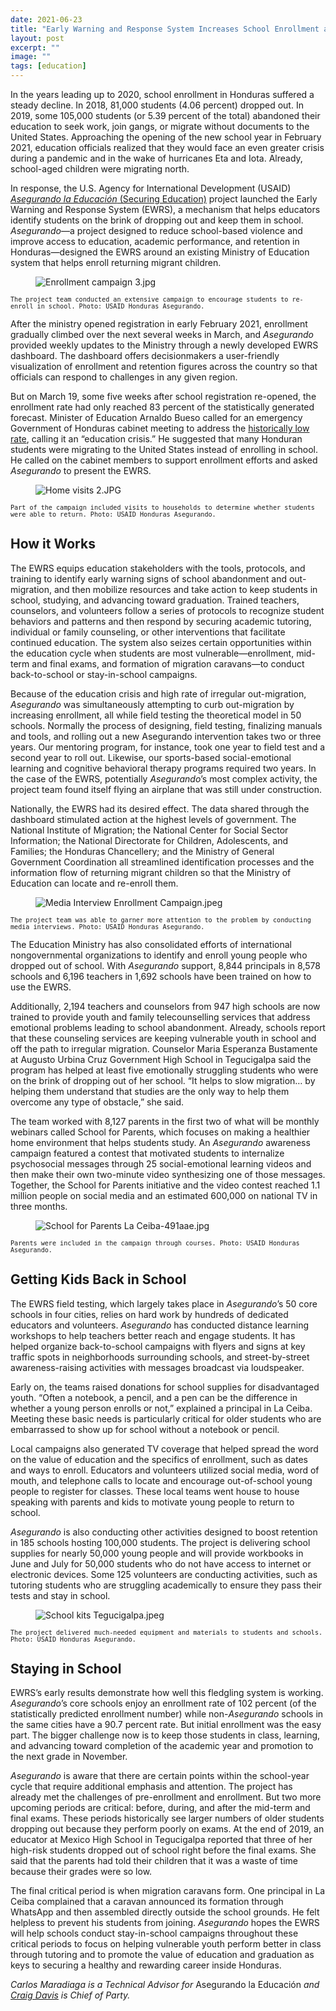 ```yaml
---
date: 2021-06-23
title: "Early Warning and Response System Increases School Enrollment and Retention"
layout: post
excerpt: ""
image: ""
tags: [education]
---
```

<p>In the years leading up to 2020, school enrollment in Honduras suffered a steady decline. In 2018, 81,000 students (4.06 percent) dropped out. In 2019, some 105,000 students (or 5.39 percent of the total) abandoned their education to seek work, join gangs, or migrate without documents to the United States. Approaching the opening of the new school year in February 2021, education officials realized that they would face an even greater crisis during a pandemic and in the wake of hurricanes Eta and Iota. Already, school-aged children were migrating north.</p><p>In response, the U.S. Agency for International Development (USAID) <a href="https://www.dai.com/our-work/projects/honduras-securing-education"><em>Asegurando la Educación</em> (Securing Education)</a> project launched the Early Warning and Response System (EWRS), a mechanism that helps educators identify students on the brink of dropping out and keep them in school. <em>Asegurando</em>—a project designed to reduce school-based violence and improve access to education, academic performance, and retention in Honduras—designed the EWRS around an existing Ministry of Education system that helps enroll returning migrant children.</p><figure class="kg-card kg-image-card"><img src="https://pubs.ghost.io/uploads/Enrollment%20campaign%203.jpg" class="kg-image" alt="Enrollment campaign 3.jpg" loading="lazy"></figure><p><code><code>The project team conducted an extensive campaign to encourage students to re-enroll in school. Photo: USAID Honduras Asegurando.</code></code></p><p>After the ministry opened registration in early February 2021, enrollment gradually climbed over the next several weeks in March, and <em>Asegurando</em> provided weekly updates to the Ministry through a newly developed EWRS dashboard. The dashboard offers decisionmakers a user-friendly visualization of enrollment and retention figures across the country so that officials can respond to challenges in any given region.</p><p>But on March 19, some five weeks after school registration re-opened, the enrollment rate had only reached 83 percent of the statistically generated forecast. Minister of Education Arnaldo Bueso called for an emergency Government of Honduras cabinet meeting to address the <a href="https://contracorriente.red/en/2021/02/12/pandemic-sees-thousands-of-honduran-children-missing-out-on-school/">historically low rate</a>, calling it an “education crisis.” He suggested that many Honduran students were migrating to the United States instead of enrolling in school. He called on the cabinet members to support enrollment efforts and asked <em>Asegurando</em> to present the EWRS.</p><figure class="kg-card kg-image-card"><img src="https://pubs.ghost.io/uploads/Home%20visits%202.JPG" class="kg-image" alt="Home visits 2.JPG" loading="lazy"></figure><p><code><code>Part of the campaign included visits to households to determine whether students were able to return. Photo: USAID Honduras Asegurando.</code></code></p><h2 id="how-it-works">How it Works</h2><p>The EWRS equips education stakeholders with the tools, protocols, and training to identify early warning signs of school abandonment and out-migration, and then mobilize resources and take action to keep students in school, studying, and advancing toward graduation. Trained teachers, counselors, and volunteers follow a series of protocols to recognize student behaviors and patterns and then respond by securing academic tutoring, individual or family counseling, or other interventions that facilitate continued education. The system also seizes certain opportunities within the education cycle when students are most vulnerable—enrollment, mid-term and final exams, and formation of migration caravans—to conduct back-to-school or stay-in-school campaigns.</p><p>Because of the education crisis and high rate of irregular out-migration, <em>Asegurando</em> was simultaneously attempting to curb out-migration by increasing enrollment, all while field testing the theoretical model in 50 schools. Normally the process of designing, field testing, finalizing manuals and tools, and rolling out a new Asegurando intervention takes two or three years. Our mentoring program, for instance, took one year to field test and a second year to roll out. Likewise, our sports-based social-emotional learning and cognitive behavioral therapy programs required two years. In the case of the EWRS, potentially <em>Asegurando</em>’s most complex activity, the project team found itself flying an airplane that was still under construction.</p><p>Nationally, the EWRS had its desired effect. The data shared through the dashboard stimulated action at the highest levels of government. The National Institute of Migration; the National Center for Social Sector Information; the National Directorate for Children, Adolescents, and Families; the Honduras Chancellery; and the Ministry of General Government Coordination all streamlined identification processes and the information flow of returning migrant children so that the Ministry of Education can locate and re-enroll them.</p><figure class="kg-card kg-image-card"><img src="https://pubs.ghost.io/uploads/Media%20Interview%20Enrollment%20Campaign.jpeg" class="kg-image" alt="Media Interview Enrollment Campaign.jpeg" loading="lazy"></figure><p><code><code>The project team was able to garner more attention to the problem by conducting media interviews. Photo: USAID Honduras Asegurando.</code></code></p><p>The Education Ministry has also consolidated efforts of international nongovernmental organizations to identify and enroll young people who dropped out of school. With <em>Asegurando</em> support, 8,844 principals in 8,578 schools and 6,196 teachers in 1,692 schools have been trained on how to use the EWRS.</p><p>Additionally, 2,194 teachers and counselors from 947 high schools are now trained to provide youth and family telecounselling services that address emotional problems leading to school abandonment. Already, schools report that these counseling services are keeping vulnerable youth in school and off the path to irregular migration. Counselor Maria Esperanza Bustamente at Augusto Urbina Cruz Government High School in Tegucigalpa said the program has helped at least five emotionally struggling students who were on the brink of dropping out of her school. “It helps to slow migration… by helping them understand that studies are the only way to help them overcome any type of obstacle,” she said.</p><p>The team worked with 8,127 parents in the first two of what will be monthly webinars called School for Parents, which focuses on making a healthier home environment that helps students study. An <em>Asegurando</em> awareness campaign featured a contest that motivated students to internalize psychosocial messages through 25 social-emotional learning videos and then make their own two-minute video synthesizing one of those messages. Together, the School for Parents initiative and the video contest reached 1.1 million people on social media and an estimated 600,000 on national TV in three months.</p><figure class="kg-card kg-image-card"><img src="https://pubs.ghost.io/uploads/School%20for%20Parents%20La%20Ceiba-491aae.jpg" class="kg-image" alt="School for Parents La Ceiba-491aae.jpg" loading="lazy"></figure><p><code><code>Parents were included in the campaign through courses. Photo: USAID Honduras Asegurando.</code></code></p><h2 id="getting-kids-back-in-school">Getting Kids Back in School</h2><p>The EWRS field testing, which largely takes place in <em>Asegurando</em>’s 50 core schools in four cities, relies on hard work by hundreds of dedicated educators and volunteers. <em>Asegurando</em> has conducted distance learning workshops to help teachers better reach and engage students. It has helped organize back-to-school campaigns with flyers and signs at key traffic spots in neighborhoods surrounding schools, and street-by-street awareness-raising activities with messages broadcast via loudspeaker.</p><p>Early on, the teams raised donations for school supplies for disadvantaged youth. “Often a notebook, a pencil, and a pen can be the difference in whether a young person enrolls or not,” explained a principal in La Ceiba. Meeting these basic needs is particularly critical for older students who are embarrassed to show up for school without a notebook or pencil.</p><p>Local campaigns also generated TV coverage that helped spread the word on the value of education and the specifics of enrollment, such as dates and ways to enroll. Educators and volunteers utilized social media, word of mouth, and telephone calls to locate and encourage out-of-school young people to register for classes. These local teams went house to house speaking with parents and kids to motivate young people to return to school.</p><p><em>Asegurando</em> is also conducting other activities designed to boost retention in 185 schools hosting 100,000 students. The project is delivering school supplies for nearly 50,000 young people and will provide workbooks in June and July for 50,000 students who do not have access to internet or electronic devices. Some 125 volunteers are conducting activities, such as tutoring students who are struggling academically to ensure they pass their tests and stay in school.</p><figure class="kg-card kg-image-card"><img src="https://pubs.ghost.io/uploads/School%20kits%20Tegucigalpa.jpeg" class="kg-image" alt="School kits Tegucigalpa.jpeg" loading="lazy"></figure><p><code><code>The project delivered much-needed equipment and materials to students and schools. Photo: USAID Honduras Asegurando.</code></code></p><h2 id="staying-in-school">Staying in School</h2><p>EWRS’s early results demonstrate how well this fledgling system is working. <em>Asegurando</em>’s core schools enjoy an enrollment rate of 102 percent (of the statistically predicted enrollment number) while non-<em>Asegurando</em> schools in the same cities have a 90.7 percent rate. But initial enrollment was the easy part. The bigger challenge now is to keep those students in class, learning, and advancing toward completion of the academic year and promotion to the next grade in November.</p><p><em>Asegurando</em> is aware that there are certain points within the school-year cycle that require additional emphasis and attention. The project has already met the challenges of pre-enrollment and enrollment. But two more upcoming periods are critical: before, during, and after the mid-term and final exams. These periods historically see larger numbers of older students dropping out because they perform poorly on exams. At the end of 2019, an educator at Mexico High School in Tegucigalpa reported that three of her high-risk students dropped out of school right before the final exams. She said that the parents had told their children that it was a waste of time because their grades were so low.</p><p>The final critical period is when migration caravans form. One principal in La Ceiba complained that a caravan announced its formation through WhatsApp and then assembled directly outside the school grounds. He felt helpless to prevent his students from joining. <em>Asegurando</em> hopes the EWRS will help schools conduct stay-in-school campaigns throughout these critical periods to focus on helping vulnerable youth perform better in class through tutoring and to promote the value of education and graduation as keys to securing a healthy and rewarding career inside Honduras.</p><p><em>Carlos Maradiaga is a Technical Advisor for</em> Asegurando la Educación <em>and <a href="https://www.linkedin.com/in/craig-davis-2084b761/">Craig Davis</a> is Chief of Party.</em></p>
  